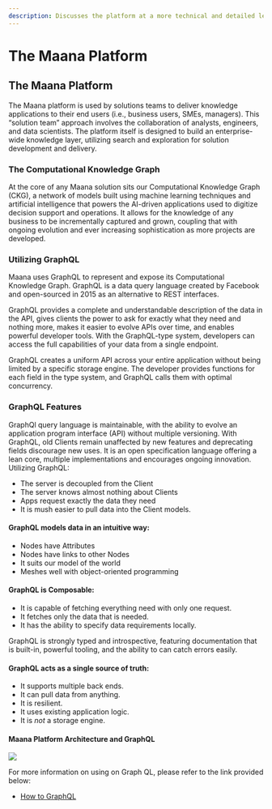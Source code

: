 ```yaml
---
description: Discusses the platform at a more technical and detailed level.
---
```


# The Maana Platform

## 

## The Maana Platform

The Maana platform is used by solutions teams to deliver knowledge applications to their end users \(i.e., business users, SMEs, managers\). This “solution team” approach involves the collaboration of analysts, engineers, and data scientists. The platform itself is designed to build an enterprise-wide knowledge layer, utilizing search and exploration for solution development and delivery.

### The Computational Knowledge Graph

At the core of any Maana solution sits our Computational Knowledge Graph \(CKG\), a network of models built using machine learning techniques and artificial intelligence that powers the AI-driven applications used to digitize decision support and operations. It allows for the knowledge of any business to be incrementally captured and grown, coupling that with ongoing evolution and ever increasing sophistication as more projects are developed.

### Utilizing GraphQL

Maana uses GraphQL to represent and expose its Computational Knowledge Graph. GraphQL is a data query language created by Facebook and open-sourced in 2015 as an alternative to REST interfaces.

GraphQL provides a complete and understandable description of the data in the API, gives clients the power to ask for exactly what they need and nothing more, makes it easier to evolve APIs over time, and enables powerful developer tools. With the GraphQL-type system, developers can access the full capabilities of your data from a single endpoint.

GraphQL creates a uniform API across your entire application without being limited by a specific storage engine. The developer provides functions for each field in the type system, and GraphQL calls them with optimal concurrency.

### GraphQL Features <a id="graphql-features"></a>

GraphQl query language is maintainable, with the ability to evolve an application program interface \(API\) without multiple versioning. With GraphQL, old Clients remain unaffected by new features and deprecating fields discourage new uses. It is an open specification language offering a lean core, multiple implementations and encourages ongoing innovation. Utilizing GraphQL:

* The server is decoupled from the Client
* The server knows almost nothing about Clients
* Apps request exactly the data they need
* It is mush easier to pull data into the Client models.

####  GraphQL models data in an intuitive way: <a id="graphql-models-data-in-an-intuitive-way"></a>

* Nodes have Attributes
* Nodes have links to other Nodes
* It suits our model of the world
* Meshes well with object-oriented programming

#### GraphQL is Composable: <a id="graphql-is-composable"></a>

* It is capable of fetching everything need with only one request.
* It fetches only the data that is needed.
* It has the ability to specify data requirements locally.

GraphQL is strongly typed and introspective, featuring documentation that is built-in, powerful tooling, and the ability to can catch errors easily.

#### GraphQL acts as a single source of truth: <a id="graphql-acts-as-a-single-source-of-truth"></a>

* It supports multiple back ends.
* It can pull data from anything.
* It is resilient.
* It uses existing application logic.
* It is _not_ a storage engine.

#### Maana Platform Architecture and GraphQL

![](https://gitbooktrainingmaterials.blob.core.windows.net/images/image%20%289%29.png)

For more information on using on Graph QL, please refer to the link provided below:

* [How to GraphQL](https://www.howtographql.com/)

